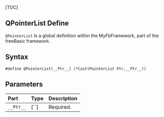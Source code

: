 [TOC]
## QPointerList Define

`QPointerList` Is a global definition within the MyFbFramework, part of the freeBasic framework.
## Syntax

```freeBasic
#define QPointerList(__Ptr__) (*Cast(PointerList Ptr,__Ptr__))
```

## Parameters

|Part|Type|Description|
| :------------ | :------------ | :------------ |
|`__Ptr__`|[``]|Required.|
